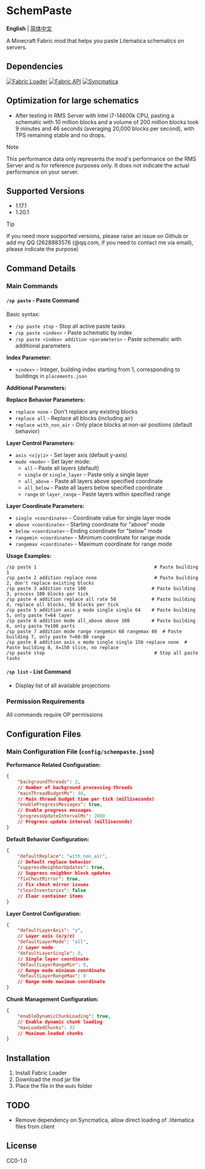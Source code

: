 # SchemPaste

**English** | [简体中文](README_CN.md)

A Minecraft Fabric mod that helps you paste Litematica schematics on servers.

## Dependencies

[![Fabric Loader](https://img.shields.io/badge/Fabric%20Loader-0.14.8+-brightgreen?style=flat-square&logo=fabricmc&logoColor=white)](https://fabricmc.net/)
[![Fabric API](https://img.shields.io/badge/Fabric%20API-Required-orange?style=flat-square&logo=fabricmc&logoColor=white)](https://github.com/FabricMC/fabric)
[![Syncmatica](https://img.shields.io/badge/Syncmatica-Required-blue?style=flat-square&logo=minecraft&logoColor=white)](https://github.com/End-Tech/syncmatica)

## Optimization for large schematics

- After testing in RMS Server with Intel i7-14600k CPU, pasting a schematic with 10 million blocks and a volume of 200 million blocks took 9 minutes and 46 seconds (averaging 20,000 blocks per second), with TPS remaining stable and no drops.

> [!Note] 
> This performance data only represents the mod's performance on the RMS Server and is for reference purposes only. It does not indicate the actual performance on your server.

## Supported Versions

- 1.17.1
- 1.20.1

> [!Tip]
> If you need more supported versions, please raise an issue on Github or add my QQ (2628883576 (@qq.com, if you need to contact me via email), please indicate the purpose)

## Command Details

### Main Commands

#### `/sp paste` - Paste Command

Basic syntax:

- `/sp paste stop` - Stop all active paste tasks
- `/sp paste <index>` - Paste schematic by index
- `/sp paste <index> addition <parameters>` - Paste schematic with additional parameters

**Index Parameter:**

- `<index>` - Integer, building index starting from 1, corresponding to buildings in `placements.json`

**Additional Parameters:**

**Replace Behavior Parameters:**

- `replace none` - Don't replace any existing blocks
- `replace all` - Replace all blocks (including air)
- `replace with_non_air` - Only place blocks at non-air positions (default behavior)

**Layer Control Parameters:**

- `axis <x|y|z>` - Set layer axis (default y-axis)
- `mode <mode>` - Set layer mode:
    - `all` - Paste all layers (default)
    - `single` or `single_layer` - Paste only a single layer
    - `all_above` - Paste all layers above specified coordinate
    - `all_below` - Paste all layers below specified coordinate
    - `range` or `layer_range` - Paste layers within specified range

**Layer Coordinate Parameters:**

- `single <coordinate>` - Coordinate value for single layer mode
- `above <coordinate>` - Starting coordinate for "above" mode
- `below <coordinate>` - Ending coordinate for "below" mode
- `rangemin <coordinate>` - Minimum coordinate for range mode
- `rangemax <coordinate>` - Maximum coordinate for range mode

**Usage Examples:**

```
/sp paste 1                                           # Paste building 1
/sp paste 2 addition replace none                     # Paste building 2, don't replace existing blocks
/sp paste 3 addition rate 100                        # Paste building 3, process 100 blocks per tick
/sp paste 4 addition replace all rate 50             # Paste building 4, replace all blocks, 50 blocks per tick
/sp paste 5 addition axis y mode single single 64    # Paste building 5, only paste Y=64 layer
/sp paste 6 addition mode all_above above 100        # Paste building 6, only paste Ye100 parts
/sp paste 7 addition mode range rangemin 60 rangemax 80  # Paste building 7, only paste Y=60-80 range
/sp paste 8 addition axis x mode single single 150 replace none  # Paste building 8, X=150 slice, no replace
/sp paste stop                                        # Stop all paste tasks
```

#### `/sp list` - List Command

- Display list of all available projections

### Permission Requirements

All commands require OP permissions

## Configuration Files

### Main Configuration File (`config/schempaste.json`)

**Performance Related Configuration:**

```json
{
    "backgroundThreads": 2,
    // Number of background processing threads
    "mainThreadBudgetMs": 40,
    // Main thread budget time per tick (milliseconds)
    "enableProgressMessages": true,
    // Enable progress messages
    "progressUpdateIntervalMs": 2000
    // Progress update interval (milliseconds)
}
```

**Default Behavior Configuration:**

```json
{
    "defaultReplace": "with_non_air",
    // Default replace behavior
    "suppressNeighborUpdates": true,
    // Suppress neighbor block updates
    "fixChestMirror": true,
    // Fix chest mirror issues
    "clearInventories": false
    // Clear container items
}
```

**Layer Control Configuration:**

```json
{
    "defaultLayerAxis": "y",
    // Layer axis (x/y/z)
    "defaultLayerMode": "all",
    // Layer mode
    "defaultLayerSingle": 0,
    // Single layer coordinate
    "defaultLayerRangeMin": 0,
    // Range mode minimum coordinate
    "defaultLayerRangeMax": 0
    // Range mode maximum coordinate
}
```

**Chunk Management Configuration:**

```json
{
    "enableDynamicChunkLoading": true,
    // Enable dynamic chunk loading
    "maxLoadedChunks": 32
    // Maximum loaded chunks
}
```

## Installation

1. Install Fabric Loader
2. Download the mod jar file
3. Place the file in the `mods` folder

## TODO

- Remove dependency on Syncmatica, allow direct loading of .litematica files from client

## License

CC0-1.0
